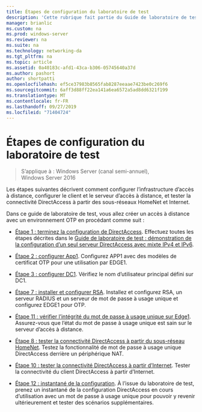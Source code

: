 ```yaml
---
title: Étapes de configuration du laboratoire de test
description: 'Cette rubrique fait partie du Guide de laboratoire de test : illustrer DirectAccess avec l’authentification par mot de passe à usage unique et RSA SecurID pour Windows Server 2016'
manager: brianlic
ms.custom: na
ms.prod: windows-server
ms.reviewer: na
ms.suite: na
ms.technology: networking-da
ms.tgt_pltfrm: na
ms.topic: article
ms.assetid: 0a40183c-afd1-43ca-b306-05745640a37d
ms.author: pashort
author: shortpatti
ms.openlocfilehash: ef5ce37983b8565fab8287eeaae7423be0c269f6
ms.sourcegitcommit: 6aff3d88ff22ea141a6ea6572a5ad8dd6321f199
ms.translationtype: MT
ms.contentlocale: fr-FR
ms.lasthandoff: 09/27/2019
ms.locfileid: "71404724"
---
```

# <a name="steps-for-configuring-the-test-lab"></a>Étapes de configuration du laboratoire de test

>S’applique à : Windows Server (canal semi-annuel), Windows Server 2016

Les étapes suivantes décrivent comment configurer l’infrastructure d’accès à distance, configurer le client et le serveur d’accès à distance, et tester la connectivité DirectAccess à partir des sous-réseaux HomeNet et Internet.  
  
Dans ce guide de laboratoire de test, vous allez créer un accès à distance avec un environnement OTP en procédant comme suit :  
  
-   [Étape 1 : terminez la configuration de DirectAccess](assetId:///4dbf877f-02fb-439b-907a-f5b3f1d8afa6). Effectuez toutes les étapes décrites dans le [Guide de laboratoire de test : démonstration de la configuration d’un seul serveur DirectAccess avec mixte IPv4 et IPv6](https://go.microsoft.com/fwlink/p/?LinkId=237004).  
  
-   [Étape 2 : configurer App1](assetId:///c1bb590f-91d4-4ed5-bceb-b0e36eabd4ff). Configurez APP1 avec des modèles de certificat OTP pour une utilisation par EDGE1.  
  
-   [Étape 3 : configurer DC1](assetId:///904a6edc-a771-45ed-9630-a34a680bb522). Vérifiez le nom d’utilisateur principal défini sur DC1.  
  
-   [Étape 7 : installer et configurer RSA](assetId:///baa4c28c-add7-42e2-8afd-ccc7a559406a). Installez et configurez RSA, un serveur RADIUS et un serveur de mot de passe à usage unique et configurez EDGE1 pour OTP.  
  
-   [Étape 11 : vérifier l’intégrité du mot de passe à usage unique sur Edge1](assetId:///3b397a4a-8478-47f2-a932-9e8e048c14ba). Assurez-vous que l’état du mot de passe à usage unique est sain sur le serveur d’accès à distance.  
  
-   [Étape 8 : tester la connectivité DirectAccess à partir du sous-réseau HomeNet](assetId:///ba1652a6-0692-4add-91ca-34a84956ba14). Testez la fonctionnalité de mot de passe à usage unique DirectAccess derrière un périphérique NAT.  
  
-   [Étape 10 : tester la connectivité DirectAccess à partir d’Internet](assetId:///321149eb-5f23-4a0b-b8fb-1244540126e9). Tester la connectivité du client DirectAccess à partir d’Internet.  
  
-   [Étape 12 : instantané de la configuration](assetId:///8a51ed3c-9c32-402f-85d1-617ce46845b4). À l’issue du laboratoire de test, prenez un instantané de la configuration DirectAccess en cours d’utilisation avec un mot de passe à usage unique pour pouvoir y revenir ultérieurement et tester des scénarios supplémentaires.  
  


